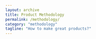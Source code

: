 ```yaml
---
layout: archive
title: Product Methodology
permalink: /methodology/
category: "methodology"
tagline: "How to make great products?"
---
```

